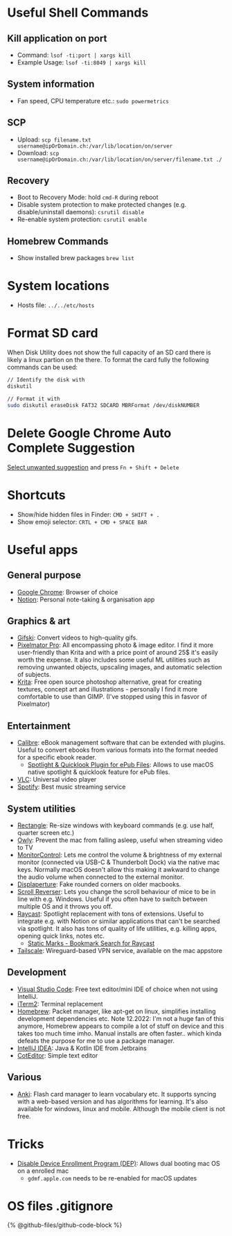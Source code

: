 # Useful Shell Commands

## Kill application on port

* Command: `lsof -ti:port | xargs kill`
* Example Usage: `lsof -ti:8049 | xargs kill`

## System information

* Fan speed, CPU temperature etc.: `sudo powermetrics`

## SCP

* Upload: `scp filename.txt username@ipOrDomain.ch:/var/lib/location/on/server`
* Download: `scp username@ipOrDomain.ch:/var/lib/location/on/server/filename.txt ./`

## Recovery

* Boot to Recovery Mode: hold `cmd-R` during reboot
* Disable system protection to make protected changes (e.g. disable/uninstall daemons): `csrutil disable`
* Re-enable system protection: `csrutil enable`

## Homebrew Commands

* Show installed brew packages `brew list`

# System locations

* Hosts file: `../../etc/hosts`

# Format SD card

When Disk Utility does not show the full capacity of an SD card there is likely a linux partion on the there. To format the card fully the following commands can be used:

```bash
// Identify the disk with
diskutil

// Format it with
sudo diskutil eraseDisk FAT32 SDCARD MBRFormat /dev/diskNUMBER
```

# Delete Google Chrome Auto Complete Suggestion

[Select unwanted suggestion](https://superuser.com/a/835787) and press `Fn + Shift + Delete`

# Shortcuts

* Show/hide hidden files in Finder: `CMD + SHIFT + .`
* Show emoji selector: `CRTL + CMD + SPACE BAR`

# Useful apps

## General purpose

* [Google Chrome](https://www.google.com/chrome/): Browser of choice
* [Notion](https://www.notion.so): Personal note-taking & organisation app

## Graphics & art

* [Gifski](https://github.com/sindresorhus/Gifski): Convert videos to high-quality gifs.
* [Pixelmator Pro](https://www.pixelmator.com/pro/): All encompassing photo & image editor. I find it more user-friendly than Krita and with a price point of around 25$ it's easily worth the expense. It also includes some useful ML utilities such as removing unwanted objects, upscaling images, and automatic selection of subjects.
* [Krita](https://krita.org/en/): Free open source photoshop alternative, great for creating textures, concept art and illustrations - personally I find it more comfortable to use than GIMP. (I've stopped using this in fasvor of Pixelmator)

## Entertainment

* [Calibre](https://calibre-ebook.com): eBook management software that can be extended with plugins. Useful to convert ebooks from various formats into the format needed for a specific ebook reader.
  * [Spotlight & Quicklook Plugin for ePub Files](https://github.com/GenjiApp/EPUB-Plugins): Allows to use macOS native spotlight & quicklook feature for ePub files.
* [VLC](https://www.videolan.org/vlc/): Universal video player
* [Spotify](https://www.spotify.com/us/download/mac/): Best music streaming service

## System utilities

* [Rectangle](https://rectangleapp.com/): Re-size windows with keyboard commands (e.g. use half, quarter screen etc.)
* [Owly](https://apps.apple.com/us/app/owly-prevent-display-sleep/id882812218?mt=12): Prevent the mac from falling asleep, useful when streaming video to TV
* [MonitorControl](https://github.com/MonitorControl/MonitorControl): Lets me control the volume & brightness of my external monitor (connected via USB-C & Thunderbolt Dock) via the native mac keys. Normally macOS doesn't allow this making it awkward to change the audio volume when connected to the external monitor.
* [Displaperture](https://apps.apple.com/us/app/displaperture/id1543920362?mt=12): Fake rounded corners on older macbooks.
* [Scroll Reverser](https://pilotmoon.com/scrollreverser/): Lets you change the scroll behaviour of mice to be in line with e.g. Windows. Useful if you often have to switch between multiple OS and it throws you off.
* [Raycast](https://www.raycast.com/): Spotlight replacement with tons of extensions. Useful to integrate e.g. with Notion or similar applications that can't be searched via spotlight. It also has tons of quality of life utilities, e.g. killing apps, opening quick links, notes etc.
  * [Static Marks - Bookmark Search for Raycast](https://www.raycast.com/aerobless/static-marks#readme)
* [Tailscale](https://tailscale.com/): Wireguard-based VPN service, available on the mac appstore

## Development

* [Visual Studio Code](https://code.visualstudio.com): Free text editor/mini IDE of choice when not using IntelliJ.
* [iTerm2](https://www.iterm2.com): Terminal replacement
* [Homebrew](http://brew.sh): Packet manager, like apt-get on linux, simplifies installing development dependencies etc. Note 12.2022: I'm not a huge fan of this anymore, Homebrew appears to compile a lot of stuff on device and this takes too much time imho. Manual installs are often faster.. which kinda defeats the purpose for me to use a package manager.
* [IntelliJ IDEA](https://www.jetbrains.com/idea/): Java & Kotlin IDE from Jetbrains
* [CotEditor](https://coteditor.com/): Simple text editor

## Various

* [Anki](https://apps.ankiweb.net): Flash card manager to learn vocabulary etc. It supports syncing with a web-based version and has algorithms for learning. It's also available for windows, linux and mobile. Although the mobile client is not free.

# Tricks

* [Disable Device Enrollment Program (DEP)](https://gist.github.com/henrik242/65d26a7deca30bdb9828e183809690bd): Allows dual booting mac OS on a enrolled mac
  * `gdmf.apple.com` needs to be re-enabled for macOS updates

# OS files .gitignore

{% @github-files/github-code-block %}
